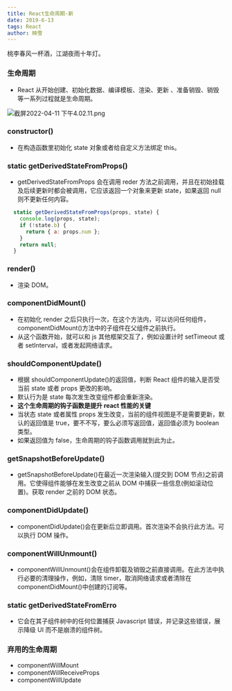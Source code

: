 ```yaml
---
title: React生命周期-新
date: 2019-6-13
tags: React
author: 映雪
---
```


桃李春风一杯酒，江湖夜雨十年灯。

<!--more-->

### 生命周期

- React 从开始创建、初始化数据、编译模板、渲染、更新 、准备销毁、销毁 等一系列过程就是生命周期。

![截屏2022-04-11 下午4.02.11.png](/images/2022/04/11/mW6ULXlbVkhHA8I.png)

### constructor()

- 在构造函数里初始化 state 对象或者给自定义方法绑定 this。

### static getDerivedStateFromProps()

- getDerivedStateFromProps 会在调用 reder 方法之前调用，并且在初始挂载及后续更新时都会被调用，它应该返回一个对象来更新 state，如果返回 null 则不更新任何内容。

```js
  static getDerivedStateFromProps(props, state) {
    console.log(props, state);
    if (!state.b) {
      return { a: props.num };
    }
    return null;
  }
```

### render()

- 渲染 DOM。

### componentDidMount()

- 在初始化 render 之后只执行一次，在这个方法内，可以访问任何组件，componentDidMount()方法中的子组件在父组件之前执行。
- 从这个函数开始，就可以和 js 其他框架交互了，例如设置计时 setTimeout 或者 setInterval，或者发起网络请求。

### shouldComponentUpdate()

- 根据 shouldComponentUpdate()的返回值，判断 React 组件的输入是否受当前 state 或者 props 更改的影响。
- 默认行为是 state 每次发生改变组件都会重新渲染。
- **这个生命周期的钩子函数是提升 react 性能的关键**
- 当状态 state 或者属性 props 发生改变，当前的组件视图是不是需要更新，默认的返回值是 true，要不不写，要么必须写返回值，返回值必须为 boolean 类型。
- 如果返回值为 false，生命周期的钩子函数调用就到此为止。

### getSnapshotBeforeUpdate()

- getSnapshotBeforeUpdate()在最近一次渲染输入(提交到 DOM 节点)之前调用。它使得组件能够在发生改变之前从 DOM 中捕获一些信息(例如滚动位置)。获取 render 之前的 DOM 状态。

### componentDidUpdate()

- componentDidUpdate()会在更新后立即调用。首次渲染不会执行此方法。可以执行 DOM 操作。

### componentWillUnmount()

- componentWillUnmount()会在组件卸载及销毁之前直接调用。在此方法中执行必要的清理操作，例如，清除 timer，取消网络请求或者清除在 componentDidMount()中创建的订阅等。

### static getDerivedStateFromErro

- 它会在其子组件树中的任何位置捕获 Javascript 错误，并记录这些错误，展示降级 UI 而不是崩溃的组件树。

### 弃用的生命周期

- componentWillMount
- componentWillReceiveProps
- componentWillUpdate
